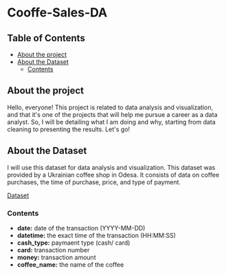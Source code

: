 # Cooffe-Sales-DA

## Table of Contents
- [About the project](#about-the-project)
- [About the Dataset](#about-the-dataset)
  - [Contents](#contents) 


## About the project

Hello, everyone! This project is related to data analysis and visualization, and that it's one of the projects that will help me pursue a career as a data analyst. So, I will be detailing what I am doing and why, starting from data cleaning to presenting the results. Let's go!

## About the Dataset 
І will use this dataset for data analysis and visualization. This dataset was provided by a Ukrainian coffee shop in Odesa. It consists of data on coffee purchases, the time of purchase, price, and type of payment.

[Dataset](https://github.com/MaksymYakushev/Cooffe-Sales-DA/blob/main/Data/coffee_dataset.csv)

### Contents
- **date:** date of the transaction (YYYY-MM-DD)	
- **datetime:** the exact time of the transaction	(HH:MM:SS)
- **cash_type:** paymaent type (cash/ card)
- **card:** transaction number
- **money:** transaction amount	
- **coffee_name:** the name of the coffee

